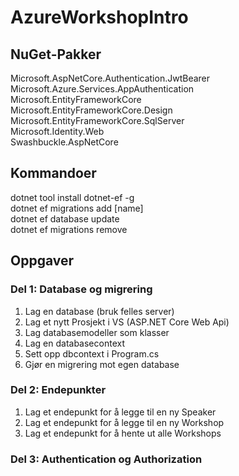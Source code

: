 # AzureWorkshopIntro
 
## NuGet-Pakker
Microsoft.AspNetCore.Authentication.JwtBearer <br>
Microsoft.Azure.Services.AppAuthentication <br>
Microsoft.EntityFrameworkCore <br>
Microsoft.EntityFrameworkCore.Design <br>
Microsoft.EntityFrameworkCore.SqlServer <br>
Microsoft.Identity.Web <br>
Swashbuckle.AspNetCore <br>
 
## Kommandoer
dotnet tool install dotnet-ef -g <br>
dotnet ef migrations add [name] <br>
dotnet ef database update <br>
dotnet ef migrations remove <br>


## Oppgaver

### Del 1: Database og migrering
1. Lag en database (bruk felles server)
2. Lag et nytt Prosjekt i VS (ASP.NET Core Web Api)
3. Lag databasemodeller som klasser
4. Lag en databasecontext
5. Sett opp dbcontext i Program.cs
6. Gjør en migrering mot egen database

### Del 2: Endepunkter
1. Lag et endepunkt for å legge til en ny Speaker
2. Lag et endepunkt for å legge til en ny Workshop
3. Lag et endepunkt for å hente ut alle Workshops

### Del 3: Authentication og Authorization
